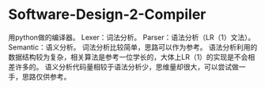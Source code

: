 # Software-Design-2-Compiler
用python做的编译器。
Lexer：词法分析。
Parser：语法分析（LR（1）文法）。
Semantic：语义分析。
词法分析比较简单，思路可以作为参考。
语法分析利用的数据结构较为复杂，相关算法是参考一位学长的，大体上LR（1）的实现是不会相差许多的。
语义分析代码量相较于语法分析少，思维量却很大，可以尝试做一手，思路仅供参考。

